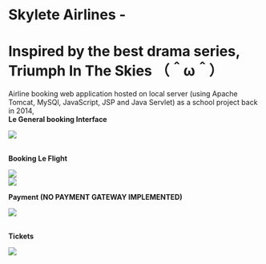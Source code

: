 # Skylete Airlines - 
# Inspired by the best drama series, Triumph In The Skies （＾ω＾）
Airline booking web application hosted on local server (using Apache Tomcat, MySQl, JavaScript, JSP and Java Servlet) as a school project back in 2014,</br>
<b>Le General booking Interface</b>
<p>
    <img src="https://i.imgur.com/ygQ8HDk.png" />
</p></br>
<b>Booking Le Flight</b>
<p>
    <img src="https://i.imgur.com/yNLVEoi.png" /></br>
    <img src="https://i.imgur.com/dRhuZKM.png" />
</p>
<b>Payment (NO PAYMENT GATEWAY IMPLEMENTED)</b>
<p>
    <img src="https://i.imgur.com/HCdPkTJ.png" />
</p></br>
<b>Tickets</b>
<p>
    <img src="https://i.imgur.com/aSx4LNZ.png" />
</p></br>
